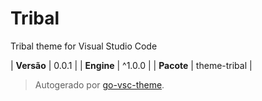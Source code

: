 # Tribal

Tribal theme for Visual Studio Code

| **Versão** | 0.0.1 |
| **Engine** | ^1.0.0 |
| **Pacote** | theme-tribal |

> Autogerado por [go-vsc-theme](https://github.com/natalbu/go-vsc-theme).
